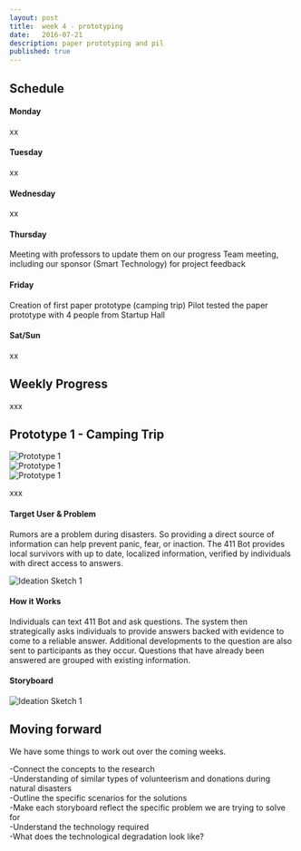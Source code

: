 ```yaml
---
layout: post
title:  week 4 - prototyping
date:   2016-07-21
description: paper prototyping and pil
published: true
---
```

## Schedule  

#### Monday
xx

#### Tuesday
xx

#### Wednesday
xx

#### Thursday
Meeting with professors to update them on our progress
Team meeting, including our sponsor (Smart Technology) for project feedback


#### Friday
Creation of first paper prototype (camping trip)
Pilot tested the paper prototype with 4 people from Startup Hall

#### Sat/Sun
xx


## Weekly Progress
xxx

## Prototype 1 - Camping Trip
![Prototype 1](../../../img/week-4/prototypeList1.jpg)<br/>
![Prototype 1](../../../img/week-4/prototypeList2.jpg)<br/>
![Prototype 1](../../../img/week-4/prototypeList3.jpg)<br/>

xxx

#### Target User & Problem
Rumors are a problem during disasters. So providing a direct source of information can help prevent panic, fear, or inaction. The 411 Bot provides local survivors with up to date, localized information, verified by individuals with direct access to answers.

![Ideation Sketch 1](../../../img/week-3/Idea1Diagram.png)

#### How it Works
Individuals can text 411 Bot and ask questions. The system then strategically asks individuals to provide answers backed with evidence to come to a reliable answer. Additional developments to the question are also sent to participants as they occur. Questions that have already been answered are grouped with existing information.

#### Storyboard
![Ideation Sketch 1](../../../img/week-3/Idea1Storyboard.png)



## Moving forward
We have some things to work out over the coming weeks.

-Connect the concepts to the research<br/>
-Understanding of similar types of volunteerism and donations during natural disasters<br/>
-Outline the specific scenarios for the solutions<br/>
-Make each storyboard reflect the specific problem we are trying to solve for<br/>
-Understand the technology required<br/>
-What does the technological degradation look like?
